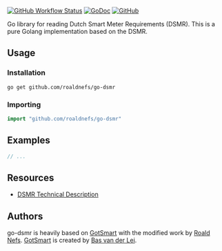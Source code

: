 [![GitHub Workflow Status](https://img.shields.io/github/workflow/status/roaldnefs/go-dsmr/go?label=TEST&logoColor=%23FFF&style=for-the-badge)](https://github.com/roaldnefs/go-dsmr/actions?query=workflow%3Ago)
[![GoDoc](https://img.shields.io/badge/godoc-reference-5272B4.svg?style=for-the-badge)](https://godoc.org/github.com/roaldnefs/go-dsmr)
[![GitHub](https://img.shields.io/github/license/roaldnefs/go-dsmr.svg?style=for-the-badge)](https://github.com/roaldnefs/go-dsmr/blob/master/LICENSE)

Go library for reading Dutch Smart Meter Requirements (DSMR). This is a pure Golang implementation based on the DSMR.

## Usage

### Installation

```console
go get github.com/roaldnefs/go-dsmr
```

### Importing

```go
import "github.com/roaldnefs/go-dsmr"
```

## Examples

```go
// ...
```

## Resources

- [DSMR Technical Description](https://www.netbeheernederland.nl/_upload/Files/Slimme_meter_15_a727fce1f1.pdf)

## Authors

go-dsmr is heavily based on [GotSmart](https://github.com/basvdlei/gotsmart) with the modified work by [Roald Nefs](https://github.com/roaldnefs). [GotSmart](https://github.com/basvdlei/gotsmart) is created by [Bas van der Lei](https://github.com/basvdlei).
